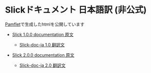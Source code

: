 Slickドキュメント 日本語訳 (非公式)
====================================

[Pamflet](http://pamflet.databinder.net/Pamflet.html)で生成したhtmlを公開しています

- [Slick 1.0.0 documentation 原文](http://slick.typesafe.com/doc/1.0.0/)
	- [Slick-doc-ja 1.0 翻訳文](http://krrrr38.github.io/slick-doc-ja/v1.0.out/slick-doc-ja+1.0.html)

- [Slick 2.0.0 documentation 原文](http://slick.typesafe.com/doc/2.0.0/)
	- [Slick-doc-ja 2.0 翻訳文](http://krrrr38.github.io/slick-doc-ja/v2.0.out/slick-doc-ja+2.0.html)
